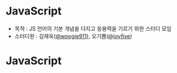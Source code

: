 # JavaScript

- 목적 : JS 언어의 기본 개념을 다지고 응용력을 기르기 위한 스터디 모임
- 스터디원 : 김재욱([@woogie911](https://github.com/woogie911)), 오기쁨([@joyfive](https://github.com/joyfive))
# JavaScript
